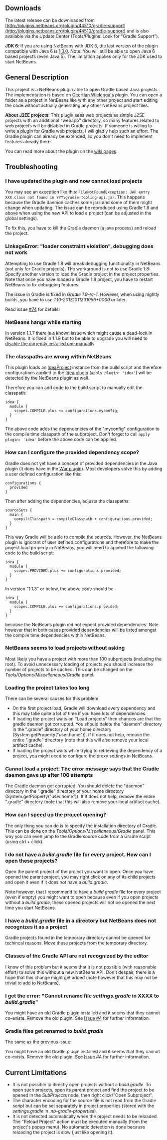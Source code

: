 Downloads
---------

The latest release can be downloaded from
[http://plugins.netbeans.org/plugin/44510/gradle-support](http://plugins.netbeans.org/plugin/44510/gradle-support) and is also
available via the Update Center (Tools/Plugins: Look for "Gradle Support").

**JDK 6**: If you are using NetBeans with JDK 6, the last version of the plugin compatible with Java 6 is [1.3.0](http://dl.bintray.com/kelemen/maven/com/github/kelemen/netbeans-gradle-plugin/1.3.0/netbeans-gradle-plugin-1.3.0.nbm). Note: You will still be able to open Java 6 based projects (even Java 5). The limitation applies only for the JDK used to start NetBeans.

General Description
-------------------

This project is a NetBeans plugin able to open Gradle based Java projects.
The implementation is based on [Geertjan Wielenga's](https://blogs.oracle.com/geertjan/) plugin.
You can open a folder as a project in NetBeans like with any other project and
start editing the code without actually generating any other NetBeans project files.

**About J2EE projects**: This plugin sees web projects as simple J2SE projects with an additional "webapp" directory, so many
features related to web projects will be disabled in Gradle projects. If someone is willing to write a plugin for
Gradle web projects, I will gladly help such an effort. The Gradle plugin can already be extended, so you don't need
to implement features already there.

You can read more about the plugin on the [wiki pages](https://github.com/kelemen/netbeans-gradle-project/wiki).

Troubleshooting
--------------

### I have updated the plugin and now cannot load projects ###

You may see an exception like this: `FileNotFoundException: JAR entry XXX.class not found in YYY\gradle-tooling-api.jar`.
This happens because the Gradle daemon caches some jars and some of them might change when updating. The issue can be
reproduced using Gradle 1.8 and above when using the new API to load a project (can be adjusted in the global settings).

To fix this, you have to kill the Gradle daemon (a java process) and reload the project.

### LinkageError: "loader constraint violation", debugging does not work ###

Attempting to use Gradle 1.8 will break debugging functionality in NetBeans (not only for Gradle projects). The workaround is not to use Gradle 1.8: Specify another version to load the Gradle project in the project properties. Note that once you have loaded a Gradle 1.8 project, you have to restart NetBeans to fix debugging features.

The issue in Gradle is fixed in *Gradle 1.9-rc-1*. However, when using nightly builds, you have to use *1.10-20131011231056+0000* or later.

Read issue [#74](https://github.com/kelemen/netbeans-gradle-project/issues/74) for details.

### NetBeans hangs while starting ###

In version 1.1.7 there is a known issue which might cause a dead-lock in NetBeans.
It is fixed in 1.1.8 but to be able to upgrade you will need to
[disable the currently installed one manually](https://blogs.oracle.com/gridbag/entry/disabling_a_netbeans_plugin_before).

### The classpaths are wrong within NetBeans ###

This plugin loads an [IdeaProject](http://gradle.org/docs/current/groovydoc/org/gradle/plugins/ide/idea/model/IdeaProject.html)
instance from the build script and therefore configurations applied to the
[Idea plugin](http://gradle.org/docs/current/userguide/idea_plugin.html) (`apply plugin: 'idea'`)
will be detected by the NetBeans plugin as well.

Therefore you can add code to the build script to manually edit the classpath:

    idea {
      module {
        scopes.COMPILE.plus += configurations.myconfig;
      }
    }

The above code adds the dependencies of the "myconfig" configuration to the compile time classpath
of the subproject. Don't forget to call `apply plugin: 'idea'` before the above code can be applied.

### How can I configure the provided dependency scope? ###

Gradle does not yet have a concept of provided dependencies in the Java plugin (it does have
in the [War plugin](http://gradle.org/docs/current/userguide/war_plugin.html)).
Most developers solve this by adding a user defined configuration like this:

    configurations {
      provided
    }

Then after adding the dependencies, adjusts the classpaths:

    sourceSets {
      main {
        compileClasspath = compileClasspath + configurations.provided;
      }
    }

This way Gradle will be able to compile the sources. However, the NetBeans plugin
is ignorant of user defined configurations and therefore to make the project load
properly in NetBeans, you will need to append the following code to the build script:

    idea {
      module {
        scopes.PROVIDED.plus += configurations.provided;
      }
    }

In version "1.1.3" or below, the above code should be

    idea {
      module {
        scopes.COMPILE.plus += configurations.provided;
      }
    }

because the NetBeans plugin did not expect provided dependencies.
Note however that in both cases provided dependencies will be listed
amongst the compile time dependencies within NetBeans.

### NetBeans seems to load projects without asking ###

Most likely you have a project with more than 100 subprojects (including the root).
To avoid unnecessary loading of projects you should increase the number of projects
to be cached. This can be changed on the *Tools/Options/Miscellaneous/Gradle* panel.

### Loading the project takes too long ###

There can be several causes for this problem:

- On the first project load, Gradle will download every
  dependency and this may take quite a lot of time if you have lots
  of dependencies.
- If loading the project waits on "Load projects" then chances are that
  the gradle daemon got corrupted. You should delete the "daemon" directory
  in the ".gradle" directory of your home directory (System.getProperty("user.home")).
  If it does not help, remove the entire ".gradle" directory (note that this will also
  remove your local artifact cache).
- If loading the project waits while trying to retrieving the dependency of a project,
  you might need to configure the proxy settings in NetBeans.

### Cannot load a project: The error message says that the Gradle daemon gave up after 100 attempts ###

The Gradle daemon got corrupted. You should delete the "daemon" directory in the ".gradle"
directory of your home directory (System.getProperty("user.home")). If it does not help,
remove the entire ".gradle" directory (note that this will also remove your local
artifact cache).

### How can I speed up the project opening? ###

The only thing you can do is to specify the installation directory of Gradle.
This can be done on the *Tools/Options/Miscellaneous/Gradle* panel. This way
you can even jump to the Gradle source code from a Gradle script (using ctrl + click).

### I do not have a *build.gradle* file for every project. How can I open these projects? ###

Open the parent project of the project you want to open. Once you have opened the parent project,
you may right click on any of its child projects and open it even if it does not have
a *build.gradle*.

Note however, that I recommend to have a *build.gradle* file for every project
(even if empty) you might want to open because even if you open projects without
a *build.gradle*, these opened projects will not be opened the next time you
start NetBeans.

### I have a *build.gradle* file in a directory but NetBeans does not recognizes it as a project ###

Gradle projects found in the temporary directory cannot be opened for techincal reasons.
Move these projects from the temporary directory.

### Classes of the Gradle API are not recognized by the editor ###

I know of this problem but it seems that it is not possible (with reasonable effort)
to solve this without a new NetBeans API. Don't despair, there is a hope that this change
might get added (note however that this may not be trivial to add to NetBeans).

### I get the error: "Cannot rename file *settings.gradle* in XXXX to *build.gradle*" ###

You might have an old Gradle plugin installed and it seems that they cannot co-exists.
Remove the old plugin. See [Issue #4](https://github.com/kelemen/netbeans-gradle-project/issues/4)
for further information.

### Gradle files get renamed to *build.gradle* ###

The same as the previous issue:

You might have an old Gradle plugin installed and it seems that they cannot co-exists.
Remove the old plugin. See [Issue #4](https://github.com/kelemen/netbeans-gradle-project/issues/4)
for further information.

Current Limitations
-------------------

- It is not possible to directly open projects without a *build.gradle*.
  To open such projects, open its parent project and find the project to
  be opened in the *SubProjects* node, then right click/"Open Subproject".
- The character encoding for the source file is not read from the Gradle
  script but can be set separately in project properties (stored with the
  *settings.gradle* in *.nb-gradle-properties*).
- It is not detected automatically when the project needs to be reloaded.
  The "Reload Project" action must be executed manually (from the project's
  popup menu). No automatic detection is done because reloading the project is
  slow (just like opening it).
